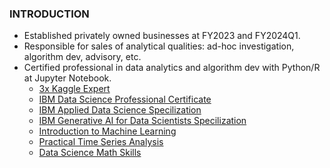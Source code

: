 ### INTRODUCTION
* Established privately owned businesses at FY2023 and FY2024Q1.
* Responsible for sales of analytical qualities: ad-hoc investigation, algorithm dev, advisory, etc.
* Certified professional in data analytics and algorithm dev with Python/R at Jupyter Notebook.
  * [3x Kaggle Expert](https://github.com/Satoru-Shibata-JPN/Kaggle/blob/main/Evidence_3x_Kaggle_Expert.pdf)
  * [IBM Data Science Professional Certificate](https://www.credly.com/badges/c401bae6-9e5c-4071-8301-871a4283e4b2)
  * [IBM Applied Data Science Specilization](https://www.coursera.org/account/accomplishments/specialization/UYB8WV8FQDSH)
  * [IBM Generative AI for Data Scientists Specilization](https://www.coursera.org/account/accomplishments/specialization/EQMNLGETBUM3)
  * [Introduction to Machine Learning](https://www.coursera.org/account/accomplishments/verify/KWVLQ9DWHXDN)
  * [Practical Time Series Analysis](https://www.coursera.org/account/accomplishments/verify/AX6HR76P8N3J)
  * [Data Science Math Skills](https://www.coursera.org/account/accomplishments/verify/4KPLP6BY9VSN)
